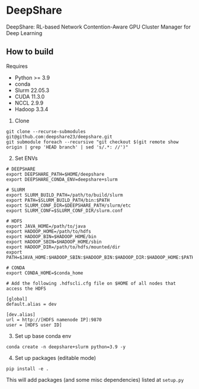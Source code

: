 # DeepShare

DeepShare: RL-based Network Contention-Aware GPU Cluster Manager for Deep Learning

## How to build

Requires
- Python >= 3.9
- conda
- Slurm 22.05.3
- CUDA 11.3.0
- NCCL 2.9.9
- Hadoop 3.3.4

1. Clone 
```
git clone --recurse-submodules git@github.com:deepshare23/deepshare.git
git submodule foreach --recursive "git checkout $(git remote show origin | grep 'HEAD branch' | sed 's/.*: //')"
```

2. Set ENVs 
```
# DEEPSHARE
export DEEPSHARE_PATH=$HOME/deepshare
export DEEPSHARE_CONDA_ENV=deepshare+slurm

# SLURM
export SLURM_BUILD_PATH=/path/to/build/slurm
export PATH=$SLURM_BUILD_PATH/bin:$PATH
export SLURM_CONF_DIR=$DEEPSHARE_PATH/slurm/etc
export SLURM_CONF=$SLURM_CONF_DIR/slurm.conf

# HDFS
export JAVA_HOME=/path/to/java
export HADOOP_HOME=/path/to/hdfs
export HADOOP_BIN=$HADOOP_HOME/bin
export HADOOP_SBIN=$HADOOP_HOME/sbin
export HADOOP_DIR=/path/to/hdfs/mounted/dir
export PATH=$JAVA_HOME:$HADOOP_SBIN:$HADOOP_BIN:$HADOOP_DIR:$HADOOP_HOME:$PATH

# CONDA
export CONDA_HOME=$conda_home
```

```
# Add the following .hdfscli.cfg file on $HOME of all nodes that access the HDFS

[global]
default.alias = dev

[dev.alias]
url = http://[HDFS namenode IP]:9870
user = [HDFS user ID]
```

3. Set up base conda env
```
conda create -n deepshare+slurm python=3.9 -y
```

4. Set up packages (editable mode)
```
pip install -e .
```

This will add packages (and some misc dependencies) listed at `setup.py`
